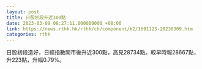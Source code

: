 ```yaml
---
layout: post
title: 日股初段升近300點
date: 2023-03-09 08:27:11.000000000 +08:00
link: https://news.rthk.hk/rthk/ch/component/k2/1691123-20230309.htm
categories: rthk
---
```


日股初段造好，日經指數開市後升近300點，高見28734點。較早時報28667點，升223點，升幅0.79%。
